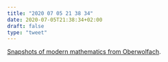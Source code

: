 ```yaml
---
title: "2020 07 05 21 38 34"
date: 2020-07-05T21:38:34+02:00
draft: false
type: "tweet"
---
```

[Snapshots of modern mathematics from Oberwolfach](https://imaginary.org/snapshots).
